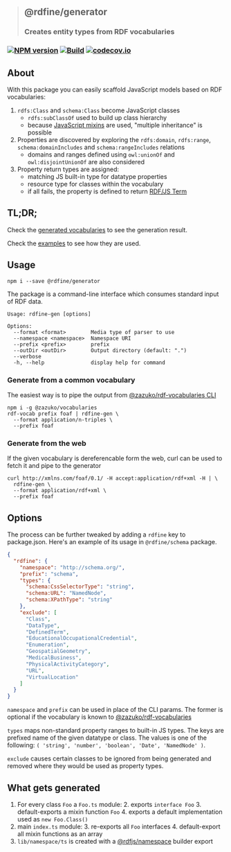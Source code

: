 > ## @rdfine/generator
> ### Creates entity types from RDF vocabularies
### [![NPM version](https://img.shields.io/npm/v/@rdfine/generator.svg?style=flat-square)](https://www.npmjs.com/package/@rdfine/generator) [![Build](https://travis-ci.org/tpluscode/rdfine.svg?branch=master)](https://travis-ci.org/tpluscode/rdfine) [![codecov.io](https://codecov.io/github/tpluscode/rdfine/coverage.svg?branch=master)](https://codecov.io/github/tpluscode/rdfine?branch=master)

## About

With this package you can easily scaffold JavaScript models based on RDF vocabularies:

1. `rdfs:Class` and `schema:Class` become JavaScript classes
   - `rdfs:subClassOf` used to build up class hierarchy
   - because [JavaScript mixins](https://justinfagnani.com/2015/12/21/real-mixins-with-javascript-classes/) are used, "multiple inheritance" is possible
2. Properties are discovered by exploring the `rdfs:domain`, `rdfs:range`, `schema:domainIncludes` and `schema:rangeIncludes` relations
   - domains and ranges defined using `owl:unionOf` and `owl:disjointUnionOf` are also considered
3. Property return types are assigned:
   - matching JS built-in type for datatype properties
   - resource type for classes within the vocabulary
   - if all fails, the property is defined to return [RDF/JS Term](http://rdf.js.org/data-model-spec/#term-interface)

## TL;DR;

Check the [generated vocabularies](../../vocabularies) to see the generation result.

Check the [examples](../../examples) to see how they are used.

## Usage

```
npm i --save @rdfine/generator
```

The package is a command-line interface which consumes standard input of RDF data.

```
Usage: rdfine-gen [options]

Options:
  --format <format>        Media type of parser to use
  --namespace <namespace>  Namespace URI
  --prefix <prefix>        prefix
  --outDir <outDir>        Output directory (default: ".")
  --verbose                
  -h, --help               display help for command
```

### Generate from a common vocabulary

The easiest way is to pipe the output from [@zazuko/rdf-vocabularies CLI](https://npm.im/@zazuko/rdf-vocabularies#command-line)

```
npm i -g @zazuko/vocabularies
rdf-vocab prefix foaf | rdfine-gen \
  --format application/n-triples \
  --prefix foaf 
```

### Generate from the web

If the given vocabulary is dereferencable form the web, curl can be used to fetch it and pipe to the generator

```
curl http://xmlns.com/foaf/0.1/ -H accept:application/rdf+xml -H | \
  rdfine-gen \
  --format application/rdf+xml \
  --prefix foaf 
```

## Options

The process can be further tweaked by adding a `rdfine` key to package.json. Here's an example of its usage in `@rdfine/schema` package.

```json
{
  "rdfine": {
    "namespace": "http://schema.org/",
    "prefix": "schema",
    "types": {
      "schema:CssSelectorType": "string",
      "schema:URL": "NamedNode",
      "schema:XPathType": "string"
    },
    "exclude": [
      "Class",
      "DataType",
      "DefinedTerm",
      "EducationalOccupationalCredential",
      "Enumeration",
      "GeospatialGeometry",
      "MedicalBusiness",
      "PhysicalActivityCategory",
      "URL",
      "VirtualLocation"
    ]
  }
}
```

`namespace` and `prefix` can be used in place of the CLI params. The former is optional if the vocabulary is known to [@zazuko/rdf-vocabularies](https://npm.im/@zazuko/rdf-vocabularies)

`types` maps non-standard property ranges to built-in JS types. The keys are prefixed name of the given datatype or class. The values is one of the following: `( 'string', 'number', 'boolean', 'Date', 'NamedNode' )`.

`exclude` causes certain classes to be ignored from being generated and removed where they would be used as property types.


## What gets generated

1. For every class `Foo` a `Foo.ts` module:
   2. exports `interface Foo`
   3. default-exports a mixin function `Foo`
   4. exports a default implementation used as `new Foo.Class()`
2. main `index.ts` module:
   3. re-exports all `Foo` interfaces
   4. default-export all mixin functions as an array
3. `lib/namespace/ts` is created with a [@rdfjs/namespace](https://npm.im/@rdfjs/namespace) builder export
